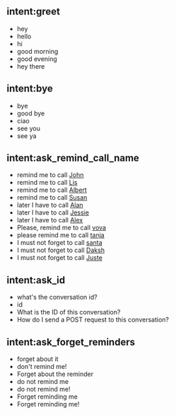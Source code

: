 ## intent:greet
- hey
- hello
- hi
- good morning
- good evening
- hey there

## intent:bye
- bye
- good bye
- ciao
- see you
- see ya

## intent:ask_remind_call_name
- remind me to call [John](name)
- remind me to call [Lis](name)
- remind me to call [Albert](name)
- remind me to call [Susan](name)
- later I have to call [Alan](name)
- later I have to call [Jessie](name)
- later I have to call [Alex](name)
- Please, remind me to call [vova](name)
- please remind me to call [tanja](name)
- I must not forget to call [santa](name)
- I must not forget to call [Daksh](name)
- I must not forget to call [Juste](name)

## intent:ask_id
- what's the conversation id?
- id
- What is the ID of this conversation?
- How do I send a POST request to this conversation?

## intent:ask_forget_reminders
- forget about it
- don't remind me!
- Forget about the reminder
- do not remind me
- do not remind me!
- Forget reminding me
- Forget reminding me!
